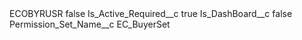 <?xml version="1.0" encoding="UTF-8"?>
<CustomMetadata xmlns="http://soap.sforce.com/2006/04/metadata" xmlns:xsi="http://www.w3.org/2001/XMLSchema-instance" xmlns:xsd="http://www.w3.org/2001/XMLSchema">
    <label>ECOBYRUSR</label>
    <protected>false</protected>
    <values>
        <field>Is_Active_Required__c</field>
        <value xsi:type="xsd:boolean">true</value>
    </values>
    <values>
        <field>Is_DashBoard__c</field>
        <value xsi:type="xsd:boolean">false</value>
    </values>
    <values>
        <field>Permission_Set_Name__c</field>
        <value xsi:type="xsd:string">EC_BuyerSet</value>
    </values>
</CustomMetadata>
